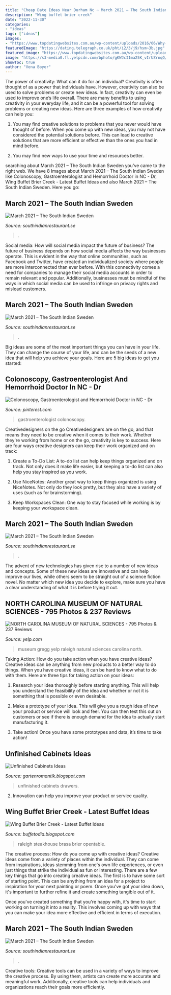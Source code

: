 ```yaml
---
title: "Cheap Date Ideas Near Durham Nc ~ March 2021 – The South Indian Sweden"
description: "Wing buffet brier creek"
date: "2022-11-30"
categories:
- "ideas"
tags: ["ideas"]
images:
- "https://www.topdatingwebsites.com.au/wp-content/uploads/2016/06/Why-Online-Dating-Is-HUGE-In-Sydney.jpg"
featuredImage: "https://dating.telegraph.co.uk/pht/i2/3/j9/hsm~3b.jpg"
featured_image: "https://www.topdatingwebsites.com.au/wp-content/uploads/2016/06/Why-Online-Dating-Is-HUGE-In-Sydney.jpg"
image: "https://s3-media0.fl.yelpcdn.com/bphoto/gKWJcIIma25K_vIrUZrnqQ/300s.jpg"
ShowToc: true
author: "Vena Boyer"
---
```



The power of creativity: What can it do for an individual?
Creativity is often thought of as a power that individuals have. However, creativity can also be used to solve problems or create new ideas. In fact, creativity can even be used to improve one’s life overall. There are many benefits to using creativity in your everyday life, and it can be a powerful tool for solving problems or creating new ideas. Here are three examples of how creativity can help you: 
1) You may find creative solutions to problems that you never would have thought of before. When you come up with new ideas, you may not have considered the potential solutions before. This can lead to creative solutions that are more efficient or effective than the ones you had in mind before. 

2) You may find new ways to use your time and resources better.

	

		
searching about March 2021 – The South Indian Sweden you've came to the right web. We have 8 Images about March 2021 – The South Indian Sweden like Colonoscopy, Gastroenterologist and Hemorrhoid Doctor in NC - Dr, Wing Buffet Brier Creek - Latest Buffet Ideas and also March 2021 – The South Indian Sweden. Here you go:
		
    
## March 2021 – The South Indian Sweden

<img loading=lazy src="https://d1bdr0qohj9jm8.cloudfront.net/MzE3ODU4OQ==/dating3178589_1571928787_s" onerror="this.onerror=null;this.src='https://tse1.mm.bing.net/th?id=OIP.h0yI9JXSSZRZ4Zs2NVmzLAAAAA&amp;pid=15.1';" alt="March 2021 – The South Indian Sweden">

_Source: southindianrestaurant.se_

>. 

	

Social media: How will social media impact the future of business?
The future of business depends on how social media affects the way businesses operate. This is evident in the way that online communities, such as Facebook and Twitter, have created an individualized society where people are more interconnected than ever before. With this connectivity comes a need for companies to manage their social media accounts in order to remain relevant and popular. Additionally, businesses must be mindful of the ways in which social media can be used to infringe on privacy rights and mislead customers.

    
## March 2021 – The South Indian Sweden

<img loading=lazy src="https://the-hollywood-gossip-res.cloudinary.com/iu/s--5rKPijVT--/t_v_full/cs_srgb,f_auto,fl_strip_profile.lossy,q_auto:420/v1380104401/video/ncis-promo-past-present-and-future.jpg" onerror="this.onerror=null;this.src='https://tse4.mm.bing.net/th?id=OIP.8HWW7T_0foNEdYqYoeTsMQHaFj&amp;pid=15.1';" alt="March 2021 – The South Indian Sweden">

_Source: southindianrestaurant.se_

>. 

	

Big ideas are some of the most important things you can have in your life. They can change the course of your life, and can be the seeds of a new idea that will help you achieve your goals. Here are 5 big ideas to get you started: 

    
## Colonoscopy, Gastroenterologist And Hemorrhoid Doctor In NC - Dr

<img loading=lazy src="https://i.pinimg.com/474x/40/5d/6d/405d6dad817e93035fe6110201bf638b.jpg" onerror="this.onerror=null;this.src='https://tse1.mm.bing.net/th?id=OIP.8NDTzPrmJYsv9-DiVW5mBQAAAA&amp;pid=15.1';" alt="Colonoscopy, Gastroenterologist and Hemorrhoid Doctor in NC - Dr">

_Source: pinterest.com_

>gastroenterologist colonoscopy. 

	

Creativedesigners on the go
Creativedesigners are on the go, and that means they need to be creative when it comes to their work. Whether they're working from home or on the go, creativity is key to success. Here are four ways creative designers can keep their work organized and on track:
1. Create a To-Do List: A to-do list can help keep things organized and on track. Not only does it make life easier, but keeping a to-do list can also help you stay inspired as you work.

2. Use NiceNotes: Another great way to keep things organized is using NiceNotes. Not only do they look pretty, but they also have a variety of uses (such as for brainstorming).

3. Keep Workspaces Clean: One way to stay focused while working is by keeping your workspace clean.

    
## March 2021 – The South Indian Sweden

<img loading=lazy src="https://www.topdatingwebsites.com.au/wp-content/uploads/2016/06/Why-Online-Dating-Is-HUGE-In-Sydney.jpg" onerror="this.onerror=null;this.src='https://tse3.mm.bing.net/th?id=OIP.m2J2eAvbiismqxJeMnUnoQHaEK&amp;pid=15.1';" alt="March 2021 – The South Indian Sweden">

_Source: southindianrestaurant.se_

>. 

	

The advent of new technologies has given rise to a number of new ideas and concepts. Some of these new ideas are innovative and can help improve our lives, while others seem to be straight out of a science fiction novel. No matter which new idea you decide to explore, make sure you have a clear understanding of what it is before trying it out.

    
## NORTH CAROLINA MUSEUM OF NATURAL SCIENCES - 795 Photos &amp; 237 Reviews

<img loading=lazy src="https://s3-media0.fl.yelpcdn.com/bphoto/gKWJcIIma25K_vIrUZrnqQ/300s.jpg" onerror="this.onerror=null;this.src='https://tse1.mm.bing.net/th?id=OIP.dMe6_bylWc9jJejHg3r98gAAAA&amp;pid=15.1';" alt="NORTH CAROLINA MUSEUM OF NATURAL SCIENCES - 795 Photos &amp; 237 Reviews">

_Source: yelp.com_

>museum gregg yelp raleigh natural sciences carolina north. 

	

Taking Action: How do you take action when you have creative ideas?
Creative ideas can be anything from new products to a better way to do things. When you have creative ideas, it can be hard to know what to do with them. Here are three tips for taking action on your ideas:
1. Research your idea thoroughly before starting anything. This will help you understand the feasibility of the idea and whether or not it is something that is possible or even desirable.

2. Make a prototype of your idea. This will give you a rough idea of how your product or service will look and feel. You can then test this out on customers or see if there is enough demand for the idea to actually start manufacturing it.

3. Take action! Once you have some prototypes and data, it’s time to take action!

    
## Unfinished Cabinets Ideas

<img loading=lazy src="https://2.bp.blogspot.com/-kwhNZ4PgJfs/WgPmAZiqknI/AAAAAAAAA-Y/b9U-curHMyoUYDWdfuLrxiRm5EbfyEHCACLcBGAs/w1200-h630-p-k-no-nu/unfinished-base-cabinets-with-drawers.jpg" onerror="this.onerror=null;this.src='https://tse1.mm.bing.net/th?id=OIP.QJPaGnfeCc9VqAdrh_WRMwHaD5&amp;pid=15.1';" alt="Unfinished Cabinets Ideas">

_Source: gartenromantik.blogspot.com_

>unfinished cabinets drawers. 

	

2. Innovation can help you improve your product or service quality.

    
## Wing Buffet Brier Creek - Latest Buffet Ideas

<img loading=lazy src="https://images.otstatic.com/prod/24601096/1/huge.jpg" onerror="this.onerror=null;this.src='https://tse1.mm.bing.net/th?id=OIP.0CLzREnBlHAOYsRvJjdqRwHaHa&amp;pid=15.1';" alt="Wing Buffet Brier Creek - Latest Buffet Ideas">

_Source: buffetodia.blogspot.com_

>raleigh steakhouse brasa brier opentable. 

	

The creative process: How do you come up with creative ideas?
Creative ideas come from a variety of places within the individual. They can come from inspirations, ideas stemming from one's own life experiences, or even just things that strike the individual as fun or interesting. 
There are a few key things that go into creating creative ideas. The first is to have some sort of starting point. This can be anything from an idea for a project to inspiration for your next painting or poem. Once you've got your idea down, it's important to further refine it and create something tangible out of it. 

Once you've created something that you're happy with, it's time to start working on turning it into a reality. This involves coming up with ways that you can make your idea more effective and efficient in terms of execution.

    
## March 2021 – The South Indian Sweden

<img loading=lazy src="https://dating.telegraph.co.uk/pht/i2/3/j9/hsm~3b.jpg" onerror="this.onerror=null;this.src='https://tse2.mm.bing.net/th?id=OIP.153nNqdqF-kzZKHIStCN9QAAAA&amp;pid=15.1';" alt="March 2021 – The South Indian Sweden">

_Source: southindianrestaurant.se_

>. 

	

Creative tools:
Creative tools can be used in a variety of ways to improve the creative process. By using them, artists can create more accurate and meaningful work. Additionally, creative tools can help individuals and organizations reach their goals more efficiently.

